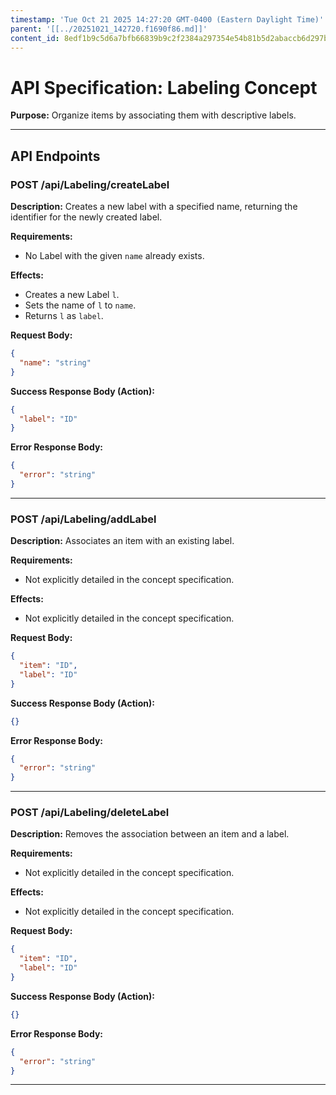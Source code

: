 ```yaml
---
timestamp: 'Tue Oct 21 2025 14:27:20 GMT-0400 (Eastern Daylight Time)'
parent: '[[../20251021_142720.f1690f86.md]]'
content_id: 8edf1b9c5d6a7bfb66839b9c2f2384a297354e54b81b5d2abaccb6d297bcabab
---
```


# API Specification: Labeling Concept

**Purpose:** Organize items by associating them with descriptive labels.

***

## API Endpoints

### POST /api/Labeling/createLabel

**Description:** Creates a new label with a specified name, returning the identifier for the newly created label.

**Requirements:**

* No Label with the given `name` already exists.

**Effects:**

* Creates a new Label `l`.
* Sets the name of `l` to `name`.
* Returns `l` as `label`.

**Request Body:**

```json
{
  "name": "string"
}
```

**Success Response Body (Action):**

```json
{
  "label": "ID"
}
```

**Error Response Body:**

```json
{
  "error": "string"
}
```

***

### POST /api/Labeling/addLabel

**Description:** Associates an item with an existing label.

**Requirements:**

* Not explicitly detailed in the concept specification.

**Effects:**

* Not explicitly detailed in the concept specification.

**Request Body:**

```json
{
  "item": "ID",
  "label": "ID"
}
```

**Success Response Body (Action):**

```json
{}
```

**Error Response Body:**

```json
{
  "error": "string"
}
```

***

### POST /api/Labeling/deleteLabel

**Description:** Removes the association between an item and a label.

**Requirements:**

* Not explicitly detailed in the concept specification.

**Effects:**

* Not explicitly detailed in the concept specification.

**Request Body:**

```json
{
  "item": "ID",
  "label": "ID"
}
```

**Success Response Body (Action):**

```json
{}
```

**Error Response Body:**

```json
{
  "error": "string"
}
```

***
